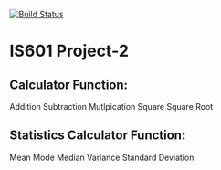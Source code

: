 [![Build Status](https://www.travis-ci.com/SelinaXu31/Project-1.svg?branch=master)](https://www.travis-ci.com/SelinaXu31/Project-1)

# IS601 Project-2

## Calculator Function:
Addition
Subtraction
Mutlpication
Square
Square Root

## Statistics Calculator Function:
Mean
Mode
Median
Variance
Standard Deviation
